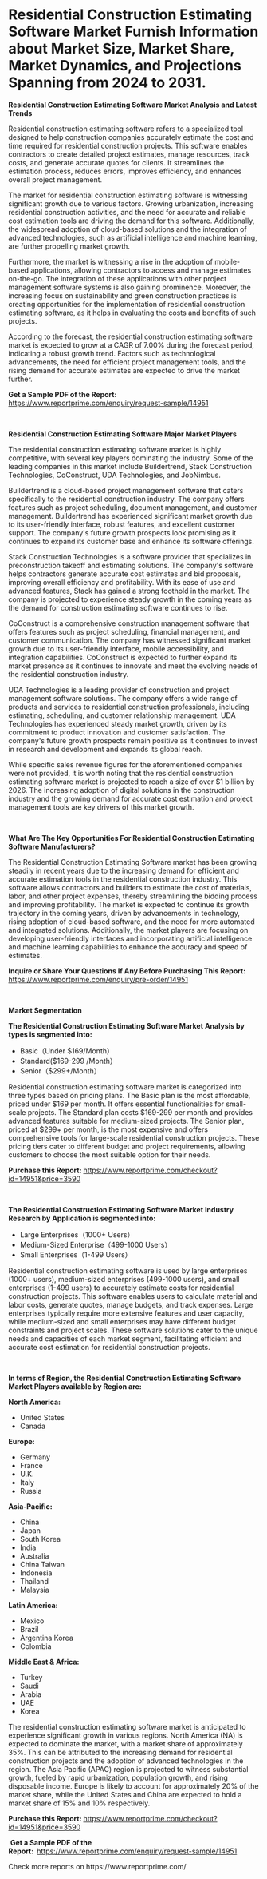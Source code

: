 <p><h1>Residential Construction Estimating Software Market Furnish Information about Market Size, Market Share, Market Dynamics, and Projections Spanning from 2024 to 2031.</h1></p><p><strong>Residential Construction Estimating Software Market Analysis and Latest Trends</strong></p>
<p><p>Residential construction estimating software refers to a specialized tool designed to help construction companies accurately estimate the cost and time required for residential construction projects. This software enables contractors to create detailed project estimates, manage resources, track costs, and generate accurate quotes for clients. It streamlines the estimation process, reduces errors, improves efficiency, and enhances overall project management.</p><p>The market for residential construction estimating software is witnessing significant growth due to various factors. Growing urbanization, increasing residential construction activities, and the need for accurate and reliable cost estimation tools are driving the demand for this software. Additionally, the widespread adoption of cloud-based solutions and the integration of advanced technologies, such as artificial intelligence and machine learning, are further propelling market growth.</p><p>Furthermore, the market is witnessing a rise in the adoption of mobile-based applications, allowing contractors to access and manage estimates on-the-go. The integration of these applications with other project management software systems is also gaining prominence. Moreover, the increasing focus on sustainability and green construction practices is creating opportunities for the implementation of residential construction estimating software, as it helps in evaluating the costs and benefits of such projects.</p><p>According to the forecast, the residential construction estimating software market is expected to grow at a CAGR of 7.00% during the forecast period, indicating a robust growth trend. Factors such as technological advancements, the need for efficient project management tools, and the rising demand for accurate estimates are expected to drive the market further.</p></p>
<p><strong>Get a Sample PDF of the Report:&nbsp;</strong> <a href="https://www.reportprime.com/enquiry/request-sample/14951">https://www.reportprime.com/enquiry/request-sample/14951</a></p>
<p>&nbsp;</p>
<p><strong>Residential Construction Estimating Software Major Market Players</strong></p>
<p><p>The residential construction estimating software market is highly competitive, with several key players dominating the industry. Some of the leading companies in this market include Buildertrend, Stack Construction Technologies, CoConstruct, UDA Technologies, and JobNimbus.</p><p>Buildertrend is a cloud-based project management software that caters specifically to the residential construction industry. The company offers features such as project scheduling, document management, and customer management. Buildertrend has experienced significant market growth due to its user-friendly interface, robust features, and excellent customer support. The company's future growth prospects look promising as it continues to expand its customer base and enhance its software offerings.</p><p>Stack Construction Technologies is a software provider that specializes in preconstruction takeoff and estimating solutions. The company's software helps contractors generate accurate cost estimates and bid proposals, improving overall efficiency and profitability. With its ease of use and advanced features, Stack has gained a strong foothold in the market. The company is projected to experience steady growth in the coming years as the demand for construction estimating software continues to rise.</p><p>CoConstruct is a comprehensive construction management software that offers features such as project scheduling, financial management, and customer communication. The company has witnessed significant market growth due to its user-friendly interface, mobile accessibility, and integration capabilities. CoConstruct is expected to further expand its market presence as it continues to innovate and meet the evolving needs of the residential construction industry.</p><p>UDA Technologies is a leading provider of construction and project management software solutions. The company offers a wide range of products and services to residential construction professionals, including estimating, scheduling, and customer relationship management. UDA Technologies has experienced steady market growth, driven by its commitment to product innovation and customer satisfaction. The company's future growth prospects remain positive as it continues to invest in research and development and expands its global reach.</p><p>While specific sales revenue figures for the aforementioned companies were not provided, it is worth noting that the residential construction estimating software market is projected to reach a size of over $1 billion by 2026. The increasing adoption of digital solutions in the construction industry and the growing demand for accurate cost estimation and project management tools are key drivers of this market growth.</p></p>
<p>&nbsp;</p>
<p><strong>What Are The Key Opportunities For Residential Construction Estimating Software Manufacturers?</strong></p>
<p><p>The Residential Construction Estimating Software market has been growing steadily in recent years due to the increasing demand for efficient and accurate estimation tools in the residential construction industry. This software allows contractors and builders to estimate the cost of materials, labor, and other project expenses, thereby streamlining the bidding process and improving profitability. The market is expected to continue its growth trajectory in the coming years, driven by advancements in technology, rising adoption of cloud-based software, and the need for more automated and integrated solutions. Additionally, the market players are focusing on developing user-friendly interfaces and incorporating artificial intelligence and machine learning capabilities to enhance the accuracy and speed of estimates.</p></p>
<p><strong>Inquire or Share Your Questions If Any Before Purchasing This Report:</strong> <a href="https://www.reportprime.com/enquiry/pre-order/14951">https://www.reportprime.com/enquiry/pre-order/14951</a></p>
<p>&nbsp;</p>
<p><strong>Market Segmentation</strong></p>
<p><strong>The Residential Construction Estimating Software Market Analysis by types is segmented into:</strong></p>
<p><ul><li>Basic（Under $169/Month）</li><li>Standard($169-299 /Month）</li><li>Senior（$299+/Month）</li></ul></p>
<p><p>Residential construction estimating software market is categorized into three types based on pricing plans. The Basic plan is the most affordable, priced under $169 per month. It offers essential functionalities for small-scale projects. The Standard plan costs $169-299 per month and provides advanced features suitable for medium-sized projects. The Senior plan, priced at $299+ per month, is the most expensive and offers comprehensive tools for large-scale residential construction projects. These pricing tiers cater to different budget and project requirements, allowing customers to choose the most suitable option for their needs.</p></p>
<p><strong>Purchase this Report:&nbsp;</strong><a href="https://www.reportprime.com/checkout?id=14951&price=3590">https://www.reportprime.com/checkout?id=14951&price=3590</a></p>
<p>&nbsp;</p>
<p><strong>The Residential Construction Estimating Software Market Industry Research by Application is segmented into:</strong></p>
<p><ul><li>Large Enterprises（1000+ Users）</li><li>Medium-Sized Enterprise（499-1000 Users）</li><li>Small Enterprises（1-499 Users）</li></ul></p>
<p><p>Residential construction estimating software is used by large enterprises (1000+ users), medium-sized enterprises (499-1000 users), and small enterprises (1-499 users) to accurately estimate costs for residential construction projects. This software enables users to calculate material and labor costs, generate quotes, manage budgets, and track expenses. Large enterprises typically require more extensive features and user capacity, while medium-sized and small enterprises may have different budget constraints and project scales. These software solutions cater to the unique needs and capacities of each market segment, facilitating efficient and accurate cost estimation for residential construction projects.</p></p>
<p>&nbsp;</p>
<p><strong>In terms of Region, the Residential Construction Estimating Software Market Players available by Region are:</strong></p>
<p>
    <p> <strong> North America: </strong>
        <ul>
            <li>United States</li>
            <li>Canada</li>
        </ul>
        </p> 
    <p> <strong> Europe: </strong>
        <ul>
            <li>Germany</li>
            <li>France</li>
            <li>U.K.</li>
            <li>Italy</li>
            <li>Russia</li>
        </ul>
        </p> 
    <p> <strong> Asia-Pacific: </strong>
        <ul>
            <li>China</li>
            <li>Japan</li>
            <li>South Korea</li>
            <li>India</li>
            <li>Australia</li>
            <li>China Taiwan</li>
            <li>Indonesia</li>
            <li>Thailand</li>
            <li>Malaysia</li>
        </ul>
        </p> 
    <p> <strong> Latin America: </strong>
        <ul>
            <li>Mexico</li>
            <li>Brazil</li>
            <li>Argentina Korea</li>
            <li>Colombia</li>
        </ul>
        </p> 
    <p> <strong> Middle East & Africa: </strong>
        <ul>
            <li>Turkey</li>
            <li>Saudi</li>
            <li>Arabia</li>
            <li>UAE</li>
            <li>Korea</li>
        </ul>
    </p>
    </p>
<p><p>The residential construction estimating software market is anticipated to experience significant growth in various regions. North America (NA) is expected to dominate the market, with a market share of approximately 35%. This can be attributed to the increasing demand for residential construction projects and the adoption of advanced technologies in the region. The Asia Pacific (APAC) region is projected to witness substantial growth, fueled by rapid urbanization, population growth, and rising disposable income. Europe is likely to account for approximately 20% of the market share, while the United States and China are expected to hold a market share of 15% and 10% respectively.</p></p>
<p><strong>Purchase this Report: </strong><a href="https://www.reportprime.com/checkout?id=14951&price=3590">https://www.reportprime.com/checkout?id=14951&price=3590</a></p>
<p>&nbsp;<strong>Get a Sample PDF of the Report:&nbsp;&nbsp;</strong><a href="https://www.reportprime.com/enquiry/request-sample/14951">https://www.reportprime.com/enquiry/request-sample/14951</a></p>
<p><strong></strong></p>
<p>Check more reports on https://www.reportprime.com/</p>
